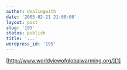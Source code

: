 ```yaml
---
author: dealingwith
date: '2005-02-21 21:00:00'
layout: post
slug: '195'
status: publish
title: '...'
wordpress_id: '195'
---
```


[http://www.worldviewofglobalwarming.org/][1]

   [1]: http://www.worldviewofglobalwarming.org/

